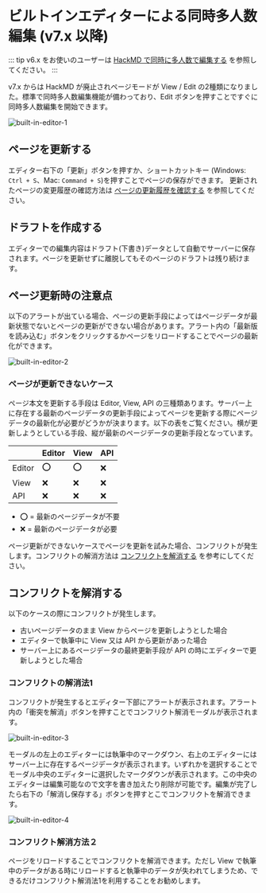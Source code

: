 # ビルトインエディターによる同時多人数編集 (v7.x 以降)

::: tip
v6.x をお使いのユーザーは [HackMD で同時に多人数で編集する](/ja/guide/features/hackmd.html) を参照してください。
:::
<!-- textlint-disable weseek/max-kanji-continuous-len -->
v7.x からは HackMD が廃止されページモードが View / Edit の2種類になりました。標準で同時多人数編集機能が備わっており、Edit ボタンを押すことですぐに同時多人数編集を開始できます。

<img :src="$withBase('/assets/images/ja/built-in-editor-1.png')" alt="built-in-editor-1">

## ページを更新する

エディター右下の「更新」ボタンを押すか、ショートカットキー (Windows: `Ctrl + S`、Mac: `Command + S`)を押すことでページの保存ができます。
更新されたページの変更履歴の確認方法は [ページの更新履歴を確認する](/ja/guide/features/history.html) を参照してください。

## ドラフトを作成する

エディターでの編集内容はドラフト(下書き)データとして自動でサーバーに保存されます。ページを更新せずに離脱してもそのページのドラフトは残り続けます。

## ページ更新時の注意点

<!-- textlint-disable weseek/no-doubled-joshi -->
以下のアラートが出ている場合、ページの更新手段によってはページデータが最新状態でないとページの更新ができない場合があります。アラート内の「最新版を読み込む」ボタンをクリックするかページをリロードすることでページの最新化ができます。

<img :src="$withBase('/assets/images/ja/built-in-editor-2.png')" alt="built-in-editor-2">

### ページが更新できないケース

ページ本文を更新する手段は Editor, View, API の三種類あります。サーバー上に存在する最新のページデータの更新手段によってページを更新する際にページデータの最新化が必要がどうかが決まります。以下の表をご覧ください。横が更新しようとしている手段、縦が最新のページデータの更新手段となっています。

|        | Editor | View | API |
| ------ | ------ | ---- | --- |
| Editor | ⭕️     | ⭕️   | ❌  |
| View   | ❌     | ❌   | ❌  |
| API    | ❌     | ❌   | ❌  |

- ⭕️ = 最新のページデータが不要
- ❌ = 最新のページデータが必要

ページ更新ができないケースでページを更新を試みた場合、コンフリクトが発生します。コンフリクトの解消方法は [コンフリクトを解消する](/ja/guide/features/built-in-editor.html#コンフリクトを解消する) を参考にしてください。

## コンフリクトを解消する

以下のケースの際にコンフリクトが発生します。

- 古いページデータのまま View からページを更新しようとした場合
- エディターで執筆中に View 又は API から更新があった場合
- サーバー上にあるページデータの最終更新手段が API の時にエディターで更新しようとした場合

### コンフリクトの解消法1

コンフリクトが発生するとエディター下部にアラートが表示されます。アラート内の「衝突を解消」ボタンを押すことでコンフリクト解消モーダルが表示されます。

<img :src="$withBase('/assets/images/ja/built-in-editor-3.png')" alt="built-in-editor-3">

モーダルの左上のエディターには執筆中のマークダウン、右上のエディターにはサーバー上に存在するページデータが表示されます。いずれかを選択することでモーダル中央のエディターに選択したマークダウンが表示されます。この中央のエディターは編集可能なので文字を書き加えたり削除が可能です。編集が完了したら右下の「解消し保存する」ボタンを押すとこでコンフリクトを解消できます。

<img :src="$withBase('/assets/images/ja/built-in-editor-4.png')" alt="built-in-editor-4">


### コンフリクト解消方法２

ページをリロードすることでコンフリクトを解消できます。ただし View で執筆中のデータがある時にリロードすると執筆中のデータが失われてしまうため、できるだけコンフリクト解消法1を利用することをお勧めします。
